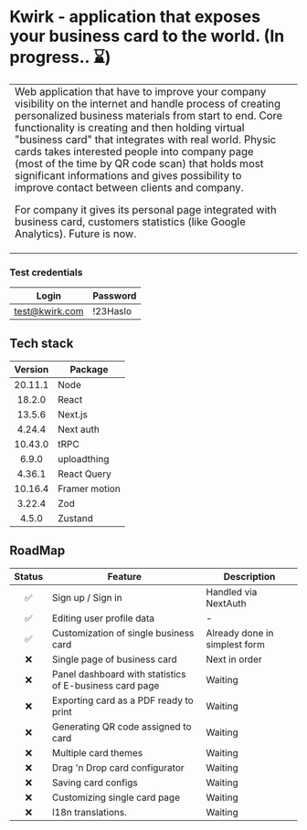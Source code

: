 # Kwirk - application that exposes your business card to the world. (In progress.. ⌛️)

<table>
<tr>
<td style="font-size: 18px">
  Web application that have to improve your company 
visibility on the internet and handle process of creating personalized business materials from start to end.  
  Core functionality is creating and then holding virtual "business card" that integrates with real world. Physic cards takes interested people into company page (most of the time by QR code scan) that holds most significant informations and gives possibility to improve contact between clients and company.

For company it gives its personal page integrated with business card, customers statistics (like Google Analytics).
Future is now.
</td>
<td>
</tr>
</table>

### Test credentials

|     Login      | Password |
|:--------------:|----------|
| test@kwirk.com | !23Haslo |

## Tech stack

| Version | Package       |
|:-------:|---------------|
| 20.11.1 | Node          | 
| 18.2.0  | React         | 
| 13.5.6  | Next.js       | 
| 4.24.4  | Next auth     | 
| 10.43.0 | tRPC          | 
|  6.9.0  | uploadthing   | 
| 4.36.1  | React Query   | 
| 10.16.4 | Framer motion | 
| 3.22.4  | Zod           | 
|  4.5.0  | Zustand       | 

## RoadMap

| Status | Feature                                                 | Description                   |
|:------:|---------------------------------------------------------|-------------------------------|
|   ✅    | Sign up / Sign in                                       | Handled via NextAuth          |
|   ✅    | Editing user profile data                               | -                             |
|   ✅    | Customization of single business card                   | Already done in simplest form |
|   ❌    | Single page of business card                            | Next in order                 |
|   ❌    | Panel dashboard with statistics of E-business card page | Waiting                       |
|   ❌    | Exporting card as a PDF ready to print                  | Waiting                       |
|   ❌    | Generating QR code assigned to card                     | Waiting                       |
|   ❌    | Multiple card themes                                    | Waiting                       |
|   ❌    | Drag 'n Drop card configurator                          | Waiting                       |
|   ❌    | Saving card configs                                     | Waiting                       |
|   ❌    | Customizing single card page                            | Waiting                       |
|   ❌    | I18n translations.                                      | Waiting                       |
